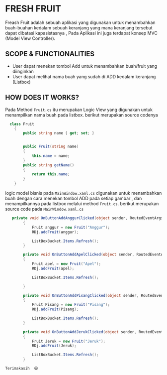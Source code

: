 # FRESH FRUIT
Freash Fruit adalah sebuah aplikasi yang digunakan untuk menambahkan buah-buahan kedalam sebuah keranjang yang mana keranjang tersebut dapat dibatasi kapasistasnya , 
Pada Aplikasi ini juga terdapat konsep MVC (Model View Controller).

## SCOPE & FUNCTIONALITIES
- User dapat menekan tombol Add untuk menambahkan buah/fruit yang diinginkan
- User dapat melihat  nama buah yang sudah di ADD kedalam keranjang (Listbox)


## HOW DOES IT WORKS?
Pada Method `Fruit.cs` itu merupakan Logic View yang digunakan untuk menampilkan nama buah pada listbox. berikut merupakan source codenya
``` csharp
  class Fruit
    {
        public string name { get; set; }


        public Fruit(string name)
        {
            this.name = name;
        }
        public string getName()
        {
            return this.name;
        }
    }
``` 
logic model bisnis pada `MainWindow.xaml.cs` digunakan untuk menambahkan buah dengan cara menekan tombol ADD pada setiap gambar , dan menampilkannya pada listbox melalui method `Fruit.cs`.
berikut merupakan source code pada `MainWindow.xaml.cs`
``` csharp
   private void OnButtonAddAnggurClicked(object sender, RoutedEventArgs e)
        {
            Fruit anggur = new Fruit("Anggur");
            RDj.addFruit(anggur);

            ListBoxBucket.Items.Refresh();
        }

        private void OnButtonAddApelClicked(object sender, RoutedEventArgs e)
        {
            Fruit apel = new Fruit("Apel");
            RDj.addFruit(apel);

            ListBoxBucket.Items.Refresh();

        }

        private void OnButtonAddPisangClicked(object sender, RoutedEventArgs e)
        {
            Fruit Pisang = new Fruit("Pisang");
            RDj.addFruit(Pisang);

            ListBoxBucket.Items.Refresh();
        }

        private void OnButtonAddJerukClicked(object sender, RoutedEventArgs e)
        {
            Fruit Jeruk = new Fruit("Jeruk");
            RDj.addFruit(Jeruk);

            ListBoxBucket.Items.Refresh();
        }
```
```
Terimakasih  😃
```

